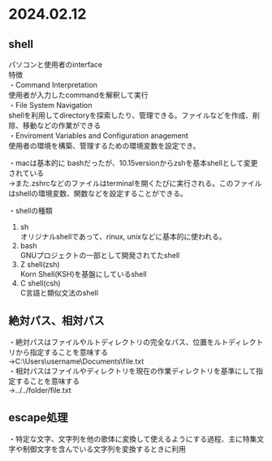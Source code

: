 # 2024.02.12

## shell
パソコンと使用者のinterface<br>
特徴<br>
・Command Interpretation<br>
使用者が入力したcommandを解釈して実行<br>
・File System Navigation<br>
shellを利用してdirectoryを探索したり、管理できる。ファイルなどを作成、削除、移動などの作業ができる<br>
・Enviroment Variables and Configuration anagement<br>
使用者の環境を構築、管理するための環境変数を設定でき。<br>

・macは基本的に bashだったが、10.15versionからzshを基本shellとして変更されている<br>
->また.zshrcなどのファイルはterminalを開くたびに実行される。このファイルはshellの環境変数、関数などを設定することができる。<br>

・shellの種類<br>
1. sh<br>
オリジナルshellであって、rinux, unixなどに基本的に使われる。
2. bash<br>
GNUプロジェクトの一部として開発されてたshell
3. Z shell(zsh)<br>
Korn Shell(KSH)を基盤にしているshell
4. C shell(csh)<br>
C言語と類似文法のshell<br>

## 絶対パス、相対パス
・絶対パスはファイルやルトディレクトリの完全なパス、位置をルトディレクトリから指定することを意味する<br>
→C:\Users\username\Documents\file.txt<br>
・相対パスはファイルやディレクトリを現在の作業ディレクトリを基準にして指定することを意味する<br>
->../../folder/file.txt<br>

## escape処理
・特定な文字、文字列を他の歌体に変換して使えるようにする過程、主に特集文字や制御文字を含んでいる文字列を変換するときに利用